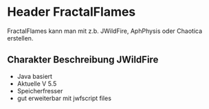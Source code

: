 # Header FractalFlames
FractalFlames kann man mit z.b. JWildFire, AphPhysis oder Chaotica erstellen.

## Charakter Beschreibung JWildFire

* Java basiert
* Aktuelle V 5.5
* Speicherfresser
* gut erweiterbar mit jwfscript files

